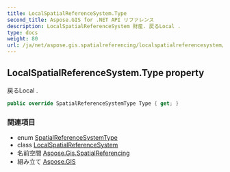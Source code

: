 ```yaml
---
title: LocalSpatialReferenceSystem.Type
second_title: Aspose.GIS for .NET API リファレンス
description: LocalSpatialReferenceSystem 財産. 戻るLocal .
type: docs
weight: 80
url: /ja/net/aspose.gis.spatialreferencing/localspatialreferencesystem/type/
---
```

## LocalSpatialReferenceSystem.Type property

戻るLocal .

```csharp
public override SpatialReferenceSystemType Type { get; }
```

### 関連項目

* enum [SpatialReferenceSystemType](../../spatialreferencesystemtype/)
* class [LocalSpatialReferenceSystem](../)
* 名前空間 [Aspose.Gis.SpatialReferencing](../../localspatialreferencesystem/)
* 組み立て [Aspose.GIS](../../../)



